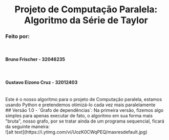 <h1 align="center"> Projeto de Computação Paralela: Algoritmo da Série de Taylor</h1>
<h3>Feito por:</h3></br>
<h4>Bruno Frischer - 32046235</h4></br>
<h4>Gustavo Eizono Cruz - 32012403</h4></br>
Este é o nosso algoritmo para o projeto de Computação paralela, estamos usando Python e pretendemos otimizá-lo cada vez mais paralelamente</br>
## Versão 1.0
- `Grafo de dependências`: Na primeira versão, fizemos algo simples para apenas executar de fato, o algoritmo em sua forma mais "bruta", nosso grafo, por se tratar ainda de um programa sequencial, ficará da seguinte maneira: </br>
![alt text](https://i.ytimg.com/vi/UozK0CWqPEQ/maxresdefault.jpg)
